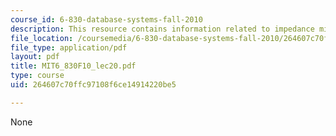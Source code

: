 ```yaml
---
course_id: 6-830-database-systems-fall-2010
description: This resource contains information related to impedance mismatch.
file_location: /coursemedia/6-830-database-systems-fall-2010/264607c70ffc97108f6ce14914220be5_MIT6_830F10_lec20.pdf
file_type: application/pdf
layout: pdf
title: MIT6_830F10_lec20.pdf
type: course
uid: 264607c70ffc97108f6ce14914220be5

---
```

None